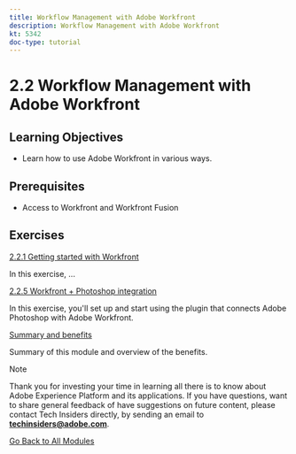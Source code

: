 ```yaml
---
title: Workflow Management with Adobe Workfront
description: Workflow Management with Adobe Workfront
kt: 5342
doc-type: tutorial
---
```

# 2.2 Workflow Management with Adobe Workfront

## Learning Objectives

- Learn how to use Adobe Workfront in various ways.

## Prerequisites

- Access to Workfront and Workfront Fusion 

## Exercises

[2.2.1 Getting started with Workfront](./ex1.md)

In this exercise, ...

[2.2.5 Workfront + Photoshop integration](./ex5.md)

In this exercise, you'll set up and start using the plugin that connects Adobe Photoshop with Adobe Workfront.

[Summary and benefits](./summary.md)

Summary of this module and overview of the benefits.

>[!NOTE]
>
>Thank you for investing your time in learning all there is to know about Adobe Experience Platform and its applications. If you have questions, want to share general feedback of have suggestions on future content, please contact Tech Insiders directly, by sending an email to **techinsiders@adobe.com**.

[Go Back to All Modules](../../../overview.md)

